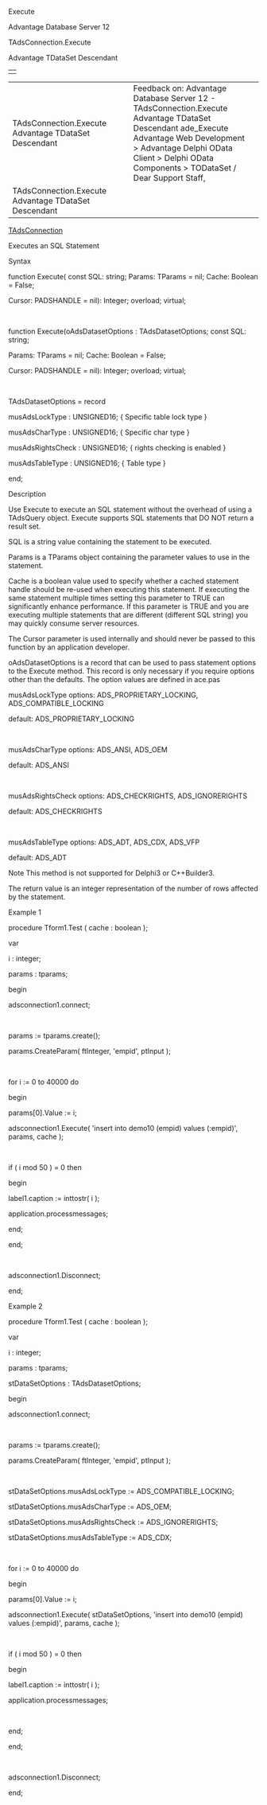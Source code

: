 Execute




Advantage Database Server 12  

TAdsConnection.Execute

Advantage TDataSet Descendant

|  |
| --- |
|  |

|  |  |  |  |  |
| --- | --- | --- | --- | --- |
| TAdsConnection.Execute  Advantage TDataSet Descendant |  |  | Feedback on: Advantage Database Server 12 - TAdsConnection.Execute Advantage TDataSet Descendant ade\_Execute Advantage Web Development > Advantage Delphi OData Client > Delphi OData Components > TODataSet / Dear Support Staff, |  |
| TAdsConnection.Execute  Advantage TDataSet Descendant |  |  |  |  |

[TAdsConnection](ade_tadsconnection_7.htm)

Executes an SQL Statement

Syntax

function Execute( const SQL: string; Params: TParams = nil; Cache: Boolean = False;

Cursor: PADSHANDLE = nil): Integer; overload; virtual;

 

function Execute(oAdsDatasetOptions : TAdsDatasetOptions; const SQL: string;

Params: TParams = nil; Cache: Boolean = False;

Cursor: PADSHANDLE = nil): Integer; overload; virtual;

 

TAdsDatasetOptions = record

musAdsLockType : UNSIGNED16; { Specific table lock type }

musAdsCharType : UNSIGNED16; { Specific char type }

musAdsRightsCheck : UNSIGNED16; { rights checking is enabled }

musAdsTableType : UNSIGNED16; { Table type }

end;

Description

Use Execute to execute an SQL statement without the overhead of using a TAdsQuery object. Execute supports SQL statements that DO NOT return a result set.

SQL is a string value containing the statement to be executed.

Params is a TParams object containing the parameter values to use in the statement.

Cache is a boolean value used to specify whether a cached statement handle should be re-used when executing this statement. If executing the same statement multiple times setting this parameter to TRUE can significantly enhance performance. If this parameter is TRUE and you are executing multiple statements that are different (different SQL string) you may quickly consume server resources.

The Cursor parameter is used internally and should never be passed to this function by an application developer.

oAdsDatasetOptions is a record that can be used to pass statement options to the Execute method. This record is only necessary if you require options other than the defaults. The option values are defined in ace.pas

musAdsLockType options: ADS\_PROPRIETARY\_LOCKING, ADS\_COMPATIBLE\_LOCKING

default: ADS\_PROPRIETARY\_LOCKING

 

musAdsCharType options: ADS\_ANSI, ADS\_OEM

default: ADS\_ANSI

 

musAdsRightsCheck options: ADS\_CHECKRIGHTS, ADS\_IGNORERIGHTS

default: ADS\_CHECKRIGHTS

 

musAdsTableType options: ADS\_ADT, ADS\_CDX, ADS\_VFP

default: ADS\_ADT

Note This method is not supported for Delphi3 or C++Builder3.

The return value is an integer representation of the number of rows affected by the statement.

Example 1

procedure Tform1.Test ( cache : boolean );

var

i : integer;

params : tparams;

begin

adsconnection1.connect;

 

params := tparams.create();

params.CreateParam( ftInteger, 'empid', ptInput );

 

for i := 0 to 40000 do

begin

params[0].Value := i;

adsconnection1.Execute( 'insert into demo10 (empid) values (:empid)', params, cache );

 

if ( i mod 50 ) = 0 then

begin

label1.caption := inttostr( i );

application.processmessages;

end;

end;

 

adsconnection1.Disconnect;

end;

Example 2

procedure Tform1.Test ( cache : boolean );

var

i : integer;

params : tparams;

stDataSetOptions : TAdsDatasetOptions;

begin

adsconnection1.connect;

 

params := tparams.create();

params.CreateParam( ftInteger, 'empid', ptInput );

 

stDataSetOptions.musAdsLockType := ADS\_COMPATIBLE\_LOCKING;

stDataSetOptions.musAdsCharType := ADS\_OEM;

stDataSetOptions.musAdsRightsCheck := ADS\_IGNORERIGHTS;

stDataSetOptions.musAdsTableType := ADS\_CDX;

 

for i := 0 to 40000 do

begin

params[0].Value := i;

adsconnection1.Execute( stDataSetOptions, 'insert into demo10 (empid) values (:empid)', params, cache );

 

if ( i mod 50 ) = 0 then

begin

label1.caption := inttostr( i );

application.processmessages;

 

end;

end;

 

adsconnection1.Disconnect;

end;